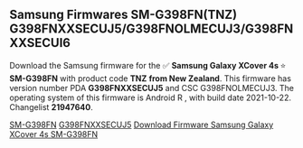 <h2>Samsung Firmwares SM-G398FN(TNZ) G398FNXXSECUJ5/G398FNOLMECUJ3/G398FNXXSECUI6</h2>
Download the Samsung firmware for the ✅ <strong>Samsung Galaxy XCover 4s </strong> ⭐ <strong>SM-G398FN</strong> with product code <strong>TNZ</strong> <strong> from New Zealand</strong>. This firmware has version number PDA <strong>G398FNXXSECUJ5</strong> and CSC G398FNOLMECUJ3. The operating system of this firmware is Android R , with build date 2021-10-22. Changelist <strong>21947640</strong>.


[SM-G398FN](https://samfirm.shop/samsung/model/SM-G398FN)
[G398FNXXSECUJ5](https://samfirm.shop/samsung/pda/G398FNXXSECUJ5)
[Download Firmware Samsung Galaxy XCover 4s SM-G398FN](https://samfirm.shop/samsung/firmware/467693)
